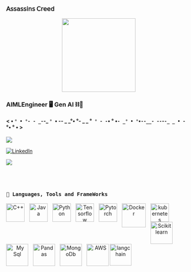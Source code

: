###  𝖠𝗌𝗌𝖺𝗌𝗌𝗂𝗇𝗌 𝖢𝗋𝖾𝖾𝖽 
<div align="center">

<p align="center"> <img src="https://user-images.githubusercontent.com/74038190/229223156-0cbdaba9-3128-4d8e-8719-b6b4cf741b67.gif" width="200"></p>

<p align="center"> 

</p>

</div>



### AIMLEngineer 🖥️ Gen AI ⛓️🔗
 
  
#### < • `° • °- - _-`-_  `° `• -- _ _°• °- _ _ °` ° - -`• ° •` - _° • ° `•`--__- --`-` -_ _ • - ` °• ° • >

<p align="right"> 
   
   ![](https://komarev.com/ghpvc/?username=sivakiran7&abbreviated=true) 
   </p>  
   

   [![LinkedIn](https://img.shields.io/badge/LinkedIn-%230077B5.svg?logo=linkedin&logoColor=white)](https://www.linkedin.com/in/siva-kiran-5b097a276/) 
   
   

<img src="https://github.com/Anmol-Baranwal/Cool-GIFs-For-GitHub/assets/74038190/d48893bd-0757-481c-8d7e-ba3e163feae7" />

<br></br>

<p align="center"> 
  
  ### **`🧰 Languages, Tools and FrameWorks`**
  
   </p>

   
<p align="center">
<img align="left" alt="C++" width="50px" style="padding-right:10px;" src="https://cdn.jsdelivr.net/gh/devicons/devicon@latest/icons/cplusplus/cplusplus-original.svg" />
<img align="left" alt="Java" width="50px" style="padding-right:10px;" src="https://cdn.jsdelivr.net/gh/devicons/devicon/icons/java/java-original.svg"/>
<img align="left" alt="Python" width="50px" style="padding-right:10px;" src="https://cdn.jsdelivr.net/gh/devicons/devicon@latest/icons/python/python-original.svg" />
<img align="left" alt="Tensorflow" width="50px" style="padding-right:10px;" src="https://cdn.jsdelivr.net/gh/devicons/devicon@latest/icons/tensorflow/tensorflow-original.svg" />
<img align="left" alt="Pytorch" width="50px" style="padding-right:10px;" src="https://cdn.jsdelivr.net/gh/devicons/devicon@latest/icons/pytorch/pytorch-original.svg" />
<img align="left" alt="Docker" width="65px" style="padding-right:10px;" src="https://cdn.jsdelivr.net/gh/devicons/devicon@latest/icons/docker/docker-original.svg" />
<img align="left" alt="kubernetes" width="50px" style="padding-right:10px;" src="https://cdn.jsdelivr.net/gh/devicons/devicon@latest/icons/kubernetes/kubernetes-original.svg" /> 
<img align="left" alt="Scikit learn" width="60px" style="padding-right:10px;" src="https://cdn.jsdelivr.net/gh/devicons/devicon@latest/icons/scikitlearn/scikitlearn-original.svg" /> 
<img align="left" alt="My Sql" width="60px" style="padding-right:10px;" src="https://devicon-website.vercel.app/api/mysql/original.svg" /> 
<img align="left" alt="Pandas" width="60px" style="padding-right:10px;" src="https://devicon-website.vercel.app/api/pandas/original.svg" /> 
<img align="left" alt="MongoDb" width="60px" style="padding-right:10px;" src="https://devicon-website.vercel.app/api/mongodb/original-wordmark.svg" /> 
<img align="left" alt="AWS" width="60px" src="https://cdn.jsdelivr.net/gh/devicons/devicon@latest/icons/amazonwebservices/amazonwebservices-original-wordmark.svg" /> 
<img align="left" alt="langchain" width="59px" src="https://registry.npmmirror.com/@lobehub/icons-static-png/latest/files/dark/langchain.png" />
      









  

























